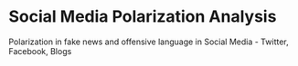 # Social Media Polarization Analysis
Polarization in fake news and offensive language in Social Media - Twitter, Facebook, Blogs
